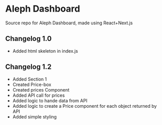 # Aleph Dashboard
Source repo for Aleph Dashboard, made using React+Next.js

## Changelog 1.0
* Added html skeleton in index.js

## Changelog 1.2
* Added Section 1
* Created Price-box
* Created prices Component
* Added API call for prices
* Added logic to hande data from API
* Added logic to create a Price component for each object
  returned by API
* Added simple styling
